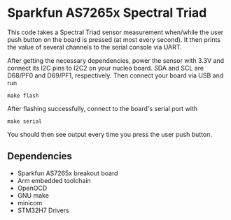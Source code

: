 # Sparkfun AS7265x Spectral Triad

This code takes a Spectral Triad sensor measurement when/while the user push
button on the board is pressed (at most every second). It then prints the value
of several channels to the serial console via UART.

After getting the necessary dependencies, power the sensor with 3.3V and connect
its I2C pins to I2C2 on your nucleo board. SDA and SCL are D68/PF0 and D69/PF1,
respectively. Then connect your board via USB and run

```
make flash
```

After flashing successfully, connect to the board's serial port with

```
make serial
```

You should then see output every time you press the user push button.

## Dependencies

- Sparkfun AS7265x breakout board
- Arm embedded toolchain
- OpenOCD
- GNU make
- minicom
- STM32H7 Drivers
